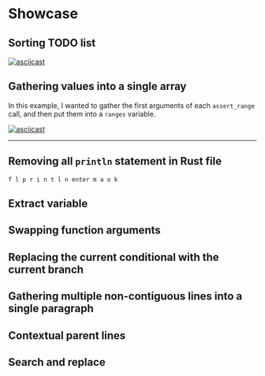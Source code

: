 # Showcase

## Sorting TODO list
[![asciicast](https://asciinema.org/a/619905.svg)](https://asciinema.org/a/619905)

## Gathering values into a single array
In this example, I wanted to gather the first arguments of each `assert_range` call, and then put them into a `ranges` variable.


[![asciicast](https://asciinema.org/a/611840.svg)](https://asciinema.org/a/611840)

---

## Removing all `println` statement in Rust file

```
f l p r i n t l n enter m a o k
```

## Extract variable

## Swapping function arguments

## Replacing the current conditional with the current branch

## Gathering multiple non-contiguous lines into a single paragraph

## Contextual parent lines

## Search and replace
